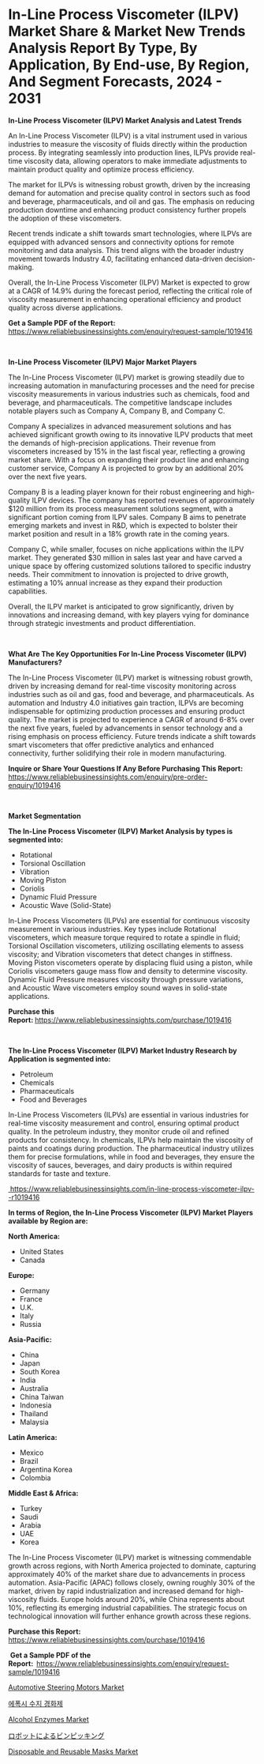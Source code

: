 <p><h1>In-Line Process Viscometer (ILPV) Market Share & Market New Trends Analysis Report By Type, By Application, By End-use, By Region, And Segment Forecasts, 2024 - 2031</h1></p><p><strong>In-Line Process Viscometer (ILPV) Market Analysis and Latest Trends</strong></p>
<p><p>An In-Line Process Viscometer (ILPV) is a vital instrument used in various industries to measure the viscosity of fluids directly within the production process. By integrating seamlessly into production lines, ILPVs provide real-time viscosity data, allowing operators to make immediate adjustments to maintain product quality and optimize process efficiency. </p><p>The market for ILPVs is witnessing robust growth, driven by the increasing demand for automation and precise quality control in sectors such as food and beverage, pharmaceuticals, and oil and gas. The emphasis on reducing production downtime and enhancing product consistency further propels the adoption of these viscometers. </p><p>Recent trends indicate a shift towards smart technologies, where ILPVs are equipped with advanced sensors and connectivity options for remote monitoring and data analysis. This trend aligns with the broader industry movement towards Industry 4.0, facilitating enhanced data-driven decision-making. </p><p>Overall, the In-Line Process Viscometer (ILPV) Market is expected to grow at a CAGR of 14.9% during the forecast period, reflecting the critical role of viscosity measurement in enhancing operational efficiency and product quality across diverse applications.</p></p>
<p><strong>Get a Sample PDF of the Report:&nbsp;</strong> <a href="https://www.reliablebusinessinsights.com/enquiry/request-sample/1019416">https://www.reliablebusinessinsights.com/enquiry/request-sample/1019416</a></p>
<p>&nbsp;</p>
<p><strong>In-Line Process Viscometer (ILPV) Major Market Players</strong></p>
<p><p>The In-Line Process Viscometer (ILPV) market is growing steadily due to increasing automation in manufacturing processes and the need for precise viscosity measurements in various industries such as chemicals, food and beverage, and pharmaceuticals. The competitive landscape includes notable players such as Company A, Company B, and Company C.</p><p>Company A specializes in advanced measurement solutions and has achieved significant growth owing to its innovative ILPV products that meet the demands of high-precision applications. Their revenue from viscometers increased by 15% in the last fiscal year, reflecting a growing market share. With a focus on expanding their product line and enhancing customer service, Company A is projected to grow by an additional 20% over the next five years.</p><p>Company B is a leading player known for their robust engineering and high-quality ILPV devices. The company has reported revenues of approximately $120 million from its process measurement solutions segment, with a significant portion coming from ILPV sales. Company B aims to penetrate emerging markets and invest in R&D, which is expected to bolster their market position and result in a 18% growth rate in the coming years.</p><p>Company C, while smaller, focuses on niche applications within the ILPV market. They generated $30 million in sales last year and have carved a unique space by offering customized solutions tailored to specific industry needs. Their commitment to innovation is projected to drive growth, estimating a 10% annual increase as they expand their production capabilities.</p><p>Overall, the ILPV market is anticipated to grow significantly, driven by innovations and increasing demand, with key players vying for dominance through strategic investments and product differentiation.</p></p>
<p>&nbsp;</p>
<p><strong>What Are The Key Opportunities For In-Line Process Viscometer (ILPV) Manufacturers?</strong></p>
<p><p>The In-Line Process Viscometer (ILPV) market is witnessing robust growth, driven by increasing demand for real-time viscosity monitoring across industries such as oil and gas, food and beverage, and pharmaceuticals. As automation and Industry 4.0 initiatives gain traction, ILPVs are becoming indispensable for optimizing production processes and ensuring product quality. The market is projected to experience a CAGR of around 6-8% over the next five years, fueled by advancements in sensor technology and a rising emphasis on process efficiency. Future trends indicate a shift towards smart viscometers that offer predictive analytics and enhanced connectivity, further solidifying their role in modern manufacturing.</p></p>
<p><strong>Inquire or Share Your Questions If Any Before Purchasing This Report:</strong> <a href="https://www.reliablebusinessinsights.com/enquiry/pre-order-enquiry/1019416">https://www.reliablebusinessinsights.com/enquiry/pre-order-enquiry/1019416</a></p>
<p>&nbsp;</p>
<p><strong>Market Segmentation</strong></p>
<p><strong>The In-Line Process Viscometer (ILPV) Market Analysis by types is segmented into:</strong></p>
<p><ul><li>Rotational</li><li>Torsional Oscillation</li><li>Vibration</li><li>Moving Piston</li><li>Coriolis</li><li>Dynamic Fluid Pressure</li><li>Acoustic Wave (Solid-State)</li></ul></p>
<p><p>In-Line Process Viscometers (ILPVs) are essential for continuous viscosity measurement in various industries. Key types include Rotational viscometers, which measure torque required to rotate a spindle in fluid; Torsional Oscillation viscometers, utilizing oscillating elements to assess viscosity; and Vibration viscometers that detect changes in stiffness. Moving Piston viscometers operate by displacing fluid using a piston, while Coriolis viscometers gauge mass flow and density to determine viscosity. Dynamic Fluid Pressure measures viscosity through pressure variations, and Acoustic Wave viscometers employ sound waves in solid-state applications.</p></p>
<p><strong>Purchase this Report:&nbsp;</strong><a href="https://www.reliablebusinessinsights.com/purchase/1019416">https://www.reliablebusinessinsights.com/purchase/1019416</a></p>
<p>&nbsp;</p>
<p><strong>The In-Line Process Viscometer (ILPV) Market Industry Research by Application is segmented into:</strong></p>
<p><ul><li>Petroleum</li><li>Chemicals</li><li>Pharmaceuticals</li><li>Food and Beverages</li></ul></p>
<p><p>In-Line Process Viscometers (ILPVs) are essential in various industries for real-time viscosity measurement and control, ensuring optimal product quality. In the petroleum industry, they monitor crude oil and refined products for consistency. In chemicals, ILPVs help maintain the viscosity of paints and coatings during production. The pharmaceutical industry utilizes them for precise formulations, while in food and beverages, they ensure the viscosity of sauces, beverages, and dairy products is within required standards for taste and texture.</p></p>
<p><a href="https://www.reliablebusinessinsights.com/in-line-process-viscometer-ilpv--r1019416">&nbsp;https://www.reliablebusinessinsights.com/in-line-process-viscometer-ilpv--r1019416</a></p>
<p><strong>In terms of Region, the In-Line Process Viscometer (ILPV) Market Players available by Region are:</strong></p>
<p>
    <p> <strong> North America: </strong>
        <ul>
            <li>United States</li>
            <li>Canada</li>
        </ul>
        </p> 
    <p> <strong> Europe: </strong>
        <ul>
            <li>Germany</li>
            <li>France</li>
            <li>U.K.</li>
            <li>Italy</li>
            <li>Russia</li>
        </ul>
        </p> 
    <p> <strong> Asia-Pacific: </strong>
        <ul>
            <li>China</li>
            <li>Japan</li>
            <li>South Korea</li>
            <li>India</li>
            <li>Australia</li>
            <li>China Taiwan</li>
            <li>Indonesia</li>
            <li>Thailand</li>
            <li>Malaysia</li>
        </ul>
        </p> 
    <p> <strong> Latin America: </strong>
        <ul>
            <li>Mexico</li>
            <li>Brazil</li>
            <li>Argentina Korea</li>
            <li>Colombia</li>
        </ul>
        </p> 
    <p> <strong> Middle East & Africa: </strong>
        <ul>
            <li>Turkey</li>
            <li>Saudi</li>
            <li>Arabia</li>
            <li>UAE</li>
            <li>Korea</li>
        </ul>
    </p>
    </p>
<p><p>The In-Line Process Viscometer (ILPV) market is witnessing commendable growth across regions, with North America projected to dominate, capturing approximately 40% of the market share due to advancements in process automation. Asia-Pacific (APAC) follows closely, owning roughly 30% of the market, driven by rapid industrialization and increased demand for high-viscosity fluids. Europe holds around 20%, while China represents about 10%, reflecting its emerging industrial capabilities. The strategic focus on technological innovation will further enhance growth across these regions.</p></p>
<p><strong>Purchase this Report: </strong><a href="https://www.reliablebusinessinsights.com/purchase/1019416">https://www.reliablebusinessinsights.com/purchase/1019416</a></p>
<p>&nbsp;<strong>Get a Sample PDF of the Report:&nbsp;&nbsp;</strong><a href="https://www.reliablebusinessinsights.com/enquiry/request-sample/1019416">https://www.reliablebusinessinsights.com/enquiry/request-sample/1019416</a></p>
<p><strong></strong></p>
<p><p><a href="https://medium.com/@harmondoyle_71964/the-automotive-steering-motors-market-prioritizes-cost-control-and-efficiency-enhancement-b56a582f742b">Automotive Steering Motors Market</a></p><p><a href="https://medium.com/@scotthereford10/%EC%97%90%ED%8F%AD%EC%8B%9C-%EC%88%98%EC%A7%80-%EA%B2%BD%ED%99%94%EC%A0%9C-%EC%8B%9C%EC%9E%A5-%EC%A0%90%EC%9C%A0%EC%9C%A8-%EB%B0%8F-%EC%8B%9C%EC%9E%A5-%EB%B6%84%EC%84%9D-2024%EB%85%84%EB%B6%80%ED%84%B0-2031%EB%85%84%EA%B9%8C%EC%A7%80%EC%9D%98-%EC%84%B1%EC%9E%A5-%EC%B6%94%EC%84%B8-%EB%B0%8F-%EC%A0%84%EB%A7%9D-e1e69bcdbdd7">에폭시 수지 경화제</a></p><p><a href="https://issuu.com/reportprime-2/docs/alcohol-enzymes-market-size-2030.pp_92dc88d0bf23db">Alcohol Enzymes Market</a></p><p><a href="https://medium.com/@aaronanfotrrd89736765/robotic-bin-picking-market-%E3%81%AE%E3%82%B0%E3%83%AD%E3%83%BC%E3%83%90%E3%83%AB%E5%B8%82%E5%A0%B4%E6%A6%82%E8%A6%81%E3%81%AF-%E4%B8%96%E7%95%8C%E3%81%8A%E3%82%88%E3%81%B3%E4%B8%BB%E8%A6%81%E5%B8%82%E5%A0%B4%E3%81%AB%E3%81%8A%E3%81%91%E3%82%8B%E6%A5%AD%E7%95%8C%E3%81%AB%E5%BD%B1%E9%9F%BF%E3%82%92%E4%B8%8E%E3%81%88%E3%82%8B%E4%B8%BB%E8%A6%81%E3%81%AA%E3%83%88%E3%83%AC%E3%83%B3%E3%83%89%E3%81%AB%E3%81%A4%E3%81%84%E3%81%A6-%E7%8B%AC%E8%87%AA%E3%81%AE%E8%A6%96%E7%82%B9%E3%82%92%E6%8F%90%E4%BE%9B%E3%81%97%E3%81%BE%E3%81%99-248ae98403e1">ロボットによるビンピッキング</a></p><p><a href="https://github.com/GenaGaines34/Market-Research-Report-List-1/blob/main/disposable-and-reusable-masks-market.md">Disposable and Reusable Masks Market</a></p></p>